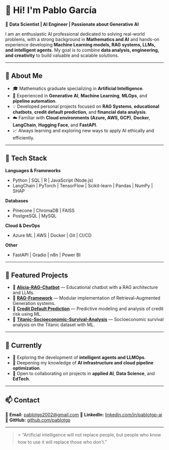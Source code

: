 # 👋 Hi! I'm Pablo García

🎯 **Data Scientist | AI Engineer | Passionate about Generative AI**

I am an enthusiastic AI professional dedicated to solving real-world problems, with a strong background in **Mathematics and AI** and hands-on experience developing **Machine Learning models, RAG systems, LLMs, and intelligent agents**.
My goal is to combine **data analysis, engineering, and creativity** to build valuable and scalable solutions.

---

## 🧠 About Me

- 🎓 Mathematics graduate specializing in **Artificial Intelligence**.
- 🤖 Experienced in **Generative AI**, **Machine Learning**, **MLOps**, and **pipeline automation**.
- 💡 Developed personal projects focused on **RAG Systems**, **educational chatbots**, **credit default prediction**, and **financial data analysis**.
- ☁️ Familiar with **Cloud environments (Azure, AWS, GCP)**, **Docker**, **LangChain**, **Hugging Face**, and **FastAPI**.
- 📈 Always learning and exploring new ways to apply AI ethically and efficiently.

---

## 🧰 Tech Stack

**Languages & Frameworks**
- Python | SQL | R | JavaScript (Node.js)
- LangChain | PyTorch | TensorFlow | Scikit-learn | Pandas | NumPy | SHAP

**Databases**
- Pinecone | ChromaDB | FAISS
- PostgreSQL | MySQL

**Cloud & DevOps**
- Azure ML | AWS | Docker | Git | CI/CD

**Other**
- FastAPI | Gradio | n8n | Power BI

---
## 🧩 Featured Projects

*   🔹 [**Alicia-RAG-Chatbot**](https://github.com/pablotgp/Alicia-RAG-Chatbot) — Educational chatbot with a RAG architecture and LLMs.
*   🔹 [**RAG-Framework**](https://github.com/pablotgp/RAG-) — Modular implementation of Retrieval-Augmented Generation systems.
*   🔹 [**Credit Default Prediction**](https://github.com/pablotgp/prediccion-default-credito) — Predictive modeling and analysis of credit risk using ML.
*   🔹 [**Titanic-Socioeconomic-Survival-Analysis**](https://github.com/pablotgp/Titanic-Socioeconomic-Survival-Analysis) — Socioeconomic survival analysis on the Titanic dataset with ML.

---

## 🌱 Currently

- 🚀 Exploring the development of **intelligent agents and LLMOps**.
- 🧩 Deepening my knowledge of **AI infrastructure and cloud pipeline optimization**.
- 🤝 Open to collaborating on projects in **applied AI**, **Data Science**, and **EdTech**.

---

## 📫 Contact

📧 **Email:** pablotgp2002@gmail.com
💼 **LinkedIn:** [linkedin.com/in/pablotgp-ai](https://www.linkedin.com/in/pablogp-ai)
🐙 **GitHub:** [github.com/pablotgp](https://github.com/pablotgp)

---

> ⭐ “Artificial intelligence will not replace people, but people who know how to use it will replace those who don't.”
